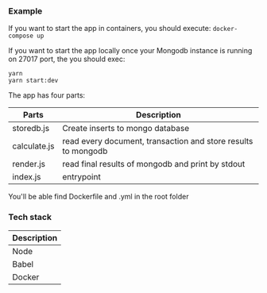 
### Example

If you want to start the app in containers, you should execute: `docker-compose up`

If you want to start the app locally once your Mongodb instance is running on 27017 port, the you should exec:
```
yarn 
yarn start:dev
```

The app has four parts:

|Parts        | Description         |
|------------|---------------------|
|storedb.js  | Create inserts to mongo database |
|calculate.js| read every document, transaction and store results to mongodb |
|render.js   | read final results of mongodb and print by stdout|
|index.js    | entrypoint |

You'll be able find Dockerfile and .yml in the root folder

### Tech stack

|Description |
|------------|
| Node       |
| Babel      |
| Docker     |
